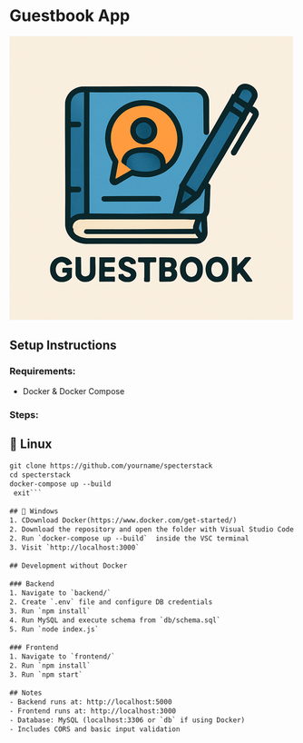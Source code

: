 # Guestbook App

![Screenshot](./assets/logo.png)

## Setup Instructions

### Requirements:
- Docker & Docker Compose 

### Steps:

## 🚀 Linux
   ```  
   git clone https://github.com/yourname/specterstack 
   cd specterstack 
   docker-compose up --build 
    exit```
   
## 🚀 Windows
1. CDownload Docker(https://www.docker.com/get-started/)
2. Download the repository and open the folder with Visual Studio Code
2. Run `docker-compose up --build`  inside the VSC terminal
3. Visit `http://localhost:3000`

## Development without Docker

### Backend
1. Navigate to `backend/`
2. Create `.env` file and configure DB credentials
3. Run `npm install`
4. Run MySQL and execute schema from `db/schema.sql`
5. Run `node index.js`

### Frontend
1. Navigate to `frontend/`
2. Run `npm install`
3. Run `npm start`

## Notes
- Backend runs at: http://localhost:5000
- Frontend runs at: http://localhost:3000
- Database: MySQL (localhost:3306 or `db` if using Docker)
- Includes CORS and basic input validation
